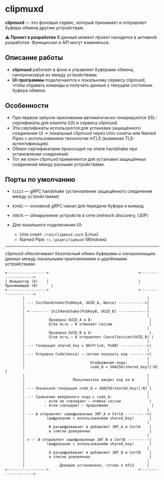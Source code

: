 # clipmuxd

**clipmuxd** — это фоновый сервис, который принимает и отправляет буферы обмена другим устройствам.

⚠️ **Проект в разработке**
В данный момент проект находится в активной разработке. Функционал и API могут изменяться.

## Описание работы

- **clipmuxd** работает в фоне и управляет буферами обмена, синхронизируя их между устройствами.
- **UI-программы** подключаются к локальному сервису clipmuxd, чтобы отдавать команды и получать данные о текущем состоянии буфера обмена.

## Особенности

- При первом запуске приложения автоматически генерируются SSL-сертификаты для клиента (UI) и сервиса clipmuxd.
- Эти сертификаты используются для установки защищённого соединения UI → локальный clipmuxd через Unix сокеты или Named Pipes с использованием технологии mTLS (взаимная TLS-аутентификация).
- Обмен сертификатами происходит на этапе handshake при установлении соединений.
- Тот же ключ clipmuxd применяется для установки защищённых соединений между разными устройствами.

## Порты по умолчанию

- `51523` — gRPC handshake (установление защищённого соединения между устройствами)
- `63482` — основной gRPC-канал для передачи буфера и команд
- `49876` — обнаружение устройств в сети (network discovery, UDP)

- Для локального подключения UI:
  - Unix сокет: `/run/clipmuxd.sock` (Linux)
  - Named Pipe: `\\.\pipe\clipmuxd` (Windows)

---

clipmuxd обеспечивает безопасный обмен буферами и синхронизацию данных между локальными приложениями и удалёнными устройствами.

```
+------------------+                                         +---------------------+
| Инициатор (A)    |                                         | Принимающий (B)      |
+------------------+                                         +---------------------+
        |                                                        |
        | --- InitHandshake(PubKeyA, UUID_A, Nonce) ------------>|
        |                                                        |
        | <--------- InitHandshake(PubKeyB, UUID_B) -------------|
        |                                                        |
        |           Проверка UUID_A в B:                          |
        |           Если есть — B отменяет сессию                 |
        |                                                        |
        |           Проверка UUID_B в A:                          |
        |           Если есть — A отправляет CancelSession(UUID_B) |
        |                                                        |
        | --- Генерация shared_key = DH(PrivA, PubB) ------------>|
        |                                                        |
        | --- Отправка Code(nonce) — сигнал показать код -------->|
        |                                                        |
        |                              Отображение кода:         |
        |                              code_B = SHA256(shared_key)[:N]  |
        |                                                        |
        |                      Пользователь вводит код на A      |
        |                                                        |
        | --- Локальная генерация code_A = SHA256(shared_key)[:N] |
        |                                                        |
        | --- Сравнение введённого кода с code_A:                |
        |         - если не совпадает — отмена сессии             |
        |         - если совпадает — продолжаем                    |
        |                                                        |
        | --- A отправляет зашифрованные JWT_A и CertA ---------->|
        |          (шифрование с использованием shared_key)       |
        |                                                        |
        |           B расшифровывает и добавляет JWT_A и CertA    |
        |           в списки доверенных                           |
        |                                                        |
        | <--- B отправляет зашифрованные JWT_B и CertB ----------|
        |          (шифрование с использованием shared_key)       |
        |                                                        |
        |           A расшифровывает и добавляет JWT_B и CertB    |
        |           в списки доверенных                           |
        |                                                        |
        |                Доверие установлено, готово к mTLS      |
+------------------+                                         +---------------------+
```
